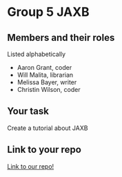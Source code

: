 # Group 5 JAXB

## Members and their roles

Listed alphabetically

* Aaron Grant, coder
* Will Malita, librarian
* Melissa Bayer, writer
* Christin Wilson, coder

## Your task

Create a tutorial about JAXB

## Link to your repo

[Link to our repo!](https://github.com/abg5043/JAXBTutorial)
